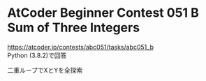 # AtCoder Beginner Contest 051 B Sum of Three Integers  
https://atcoder.jp/contests/abc051/tasks/abc051_b  
Python (3.8.2)で回答  

二重ループでXとYを全探索
